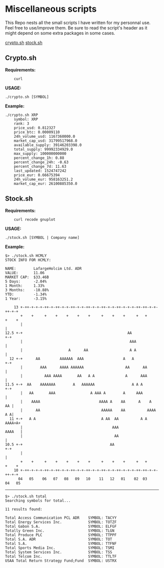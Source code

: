 # Miscellaneous scripts
This Repo nests all the small scripts I have written for my personnal use. Feel free to use/improve them.
Be sure to read the script's header as it might depend on some extra packages in some cases.

[crypto.sh](#cryptosh)
[stock.sh](#stocksh)

## Crypto.sh
**Requirements:**

		curl
**USAGE:**

	./crypto.sh [SYMBOL]
**Example:**

    ./crypto.sh XRP
        symbol: XRP 
        rank: 3 
        price_usd: 0.812327 
        price_btc: 0.00009110 
        24h_volume_usd: 1167360000.0 
        market_cap_usd: 31799517968.0 
        available_supply: 39146203398.0 
        total_supply: 99992334929.0 
        max_supply: 100000000000 
        percent_change_1h: 0.88 
        percent_change_24h: -0.63 
        percent_change_7d: 11.63 
        last_updated: 1524747242 
        price_eur: 0.66675394 
        24h_volume_eur: 958163251.2 
        market_cap_eur: 26100885350.0

## Stock.sh
**Requirements:**

		curl recode gnuplot
**USAGE:**

	./stock.sh [SYMBOL | Company name]

**Example:**

	$> ./stock.sh HCMLY
	STOCK INFO FOR HCMLY:
	
	NAME:        LafargeHolcim Ltd. ADR
	VALUE:       11.06
	MARKET CAP:  $33.46B
	5 Days:      -2.04%                  
	1 Month:     1.33%                   
	3 Months:    -10.88%                 
	YTD:         -1.34%                  
	1 Year:      -3.15%                  
	
		13 +-++-+-+-+-++-+-++-+-+-++-+-+-++-+-+-++-+-+-++-+-+-+-++-++-+-+-++-+-+   
	       +    +     +    +    +    +    +     +    +    +     +   +     +    +   
	       |                                                                   |   
	12.5 +-+                                                AA             +-+   
	       |                                                 AAA               |   
	       |                     A      AA                   A A               |   
	  12 +-+      AA         AAAAAA  AAA                  A   A            +-+   
	       |        AAA      AAAA AAAAAA                   AA      AA          |   
	       |          AAA AAAA       AA   A A              A      AAA          |   
	11.5 +-+  AA    AAAAAAA        A   AAAAAA                 A A A        +-+   
	       |   AA       AAA                A AAA A        A     AAA            |   
	       |    AAAA                           AAAA A    AA      A    A     AA |   
	       |      AA                            AAAAA    AA          AAAA   A A|   
	  11 +-+   A A                              A AA  AA          A A  AAAA+A+   
	       |                                         AAA                AAAA   |   
	       |                                          AA                       |   
	10.5 +-+                                        AA                     +-+   
	       |                                                                   |   
	       +    +     +    +    +    +    +     +    +    +     +   +     +    +   
	    10 +-++-+-+-+-++-+-++-+-+-++-+-+-++-+-+-++-+-+-++-+-+-+-++-++-+-+-++-+-+   
	      04   05    06   07   08   09   10    11   12   01    02  03    04   05   

---
	$> ./stock.sh total
	Searching symbols for total...

	11 results found:

	Total Access Communication PCL ADR    SYMBOL: TACYY
	Total Energy Services Inc.            SYMBOL: TOTZF
	Total Gabon S.A.                      SYMBOL: ELFGF
	Totally Green Inc.                    SYMBOL: TLGN
	Total Produce PLC                     SYMBOL: TTPPF
	Total S.A. ADR                        SYMBOL: TOT
	Total S.A.                            SYMBOL: TTFNF
	Total Sports Media Inc.               SYMBOL: TSMI
	Total System Services Inc.            SYMBOL: TSS
	Total Telcom Inc.                     SYMBOL: TTLTF
	USAA Total Return Strategy Fund;Fund  SYMBOL: USTRX
